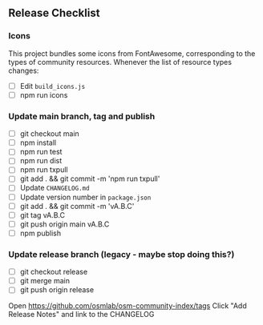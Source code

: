 ## Release Checklist

### Icons
This project bundles some icons from FontAwesome, corresponding to the types of
community resources.  Whenever the list of resource types changes:
- [ ] Edit `build_icons.js`
- [ ] npm run icons

### Update main branch, tag and publish
- [ ] git checkout main
- [ ] npm install
- [ ] npm run test
- [ ] npm run dist
- [ ] npm run txpull
- [ ] git add . && git commit -m 'npm run txpull'
- [ ] Update `CHANGELOG.md`
- [ ] Update version number in `package.json`
- [ ] git add . && git commit -m 'vA.B.C'
- [ ] git tag vA.B.C
- [ ] git push origin main vA.B.C
- [ ] npm publish

### Update release branch  (legacy - maybe stop doing this?)
- [ ] git checkout release
- [ ] git merge main
- [ ] git push origin release

Open https://github.com/osmlab/osm-community-index/tags
Click "Add Release Notes" and link to the CHANGELOG

